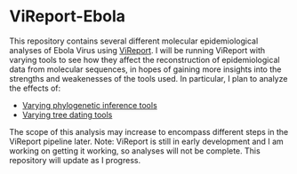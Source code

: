 # ViReport-Ebola
This repository contains several different molecular epidemiological analyses of Ebola Virus using [ViReport](https://github.com/niemasd/ViReport). I will be running ViReport with varying tools to see how they affect the reconstruction of epidemiological data from molecular sequences, in hopes of gaining more insights into the strengths and weakenesses of the tools used. In particular, I plan to analyze the effects of:

* [Varying phylogenetic inference tools](https://github.com/Cyoung02/ViReport-Ebola/tree/master/PhyloTools)
* [Varying tree dating tools](https://github.com/Cyoung02/ViReport-Ebola/tree/master/PhyloTools)

The scope of this analysis may increase to encompass different steps in the ViReport pipeline later.
Note: ViReport is still in early development and I am working on getting it working, so analyses will not be complete. This repository will update as I progress.
